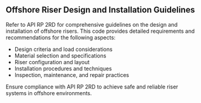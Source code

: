 ## Offshore Riser Design and Installation Guidelines

Refer to API RP 2RD for comprehensive guidelines on the design and installation of offshore risers. This code provides detailed requirements and recommendations for the following aspects:

- Design criteria and load considerations
- Material selection and specifications
- Riser configuration and layout
- Installation procedures and techniques
- Inspection, maintenance, and repair practices

Ensure compliance with API RP 2RD to achieve safe and reliable riser systems in offshore environments.
